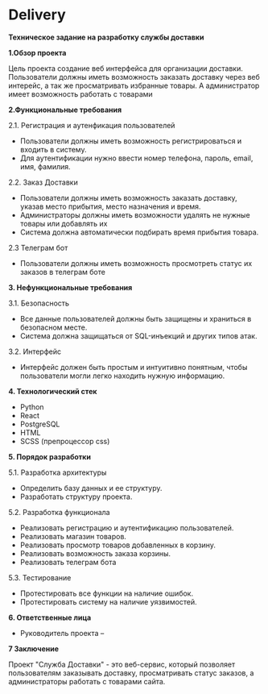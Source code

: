 # Delivery
**Техническое задание на разработку службы доставки**

**1.Обзор проекта**

Цель проекта создание веб интерфейса для организации доставки. Пользователи должны иметь возможность заказать доставку через веб интерейс, а так же просматривать избранные товары. А администратор имеет возможность работать с товарами

**2.Функциональные требования**

2.1. Регистрация и аутенфикация пользователей
- Пользователи должны иметь возможность регистрироваться и входить в систему.
- Для аутентификации нужно ввести номер телефона, пароль, email, имя, фамилия.

2.2. Заказ Доставки
- Пользователи должны иметь возможность заказать доставку, указав место прибытия, место назначения и время.
- Администраторы должны иметь возможности удалять не нужные товары или добавлять их
- Система должна автоматически подбирать время прибытия товара.

2.3 Телеграм бот
- Пользователи должны иметь возможность просмотреть статус их заказов в телеграм боте

**3. Нефункциональные требования**

3.1. Безопасность

- Все данные пользователей должны быть защищены и храниться в безопасном месте.
- Система должна защищаться от SQL-инъекций и других типов атак.

3.2. Интерфейс

- Интерфейс должен быть простым и интуитивно понятным, чтобы пользователи могли легко находить нужную информацию.

**4. Технологический стек**

- Python
- React
- PostgreSQL
- HTML
- SCSS (препроцессор css)

**5. Порядок разработки**

5.1. Разработка архитектуры

- Определить базу данных и ее структуру.
- Разработать структуру проекта.

5.2. Разработка функционала

- Реализовать регистрацию и аутентификацию пользователей.
- Реализовать магазин товаров.
- Реализовать просмотр товаров добавленных в корзину.
- Реализовать возможность заказа корзины.
- Реализовать телеграм бота

5.3. Тестирование

- Протестировать все функции на наличие ошибок.
- Протестировать систему на наличие уязвимостей.

**6. Ответственные лица**

- Руководитель проекта – <!-- тут сам -->

**7 Заключение**

Проект "Служба Доставки" - это веб-сервис, который позволяет пользователям заказывать доставку, просматривать статус заказов, а администраторы работать с товарами сайта.